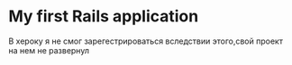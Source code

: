 # My first Rails application

В хероку я не смог зарегестрироваться вследствии этого,свой проект на нем не развернул